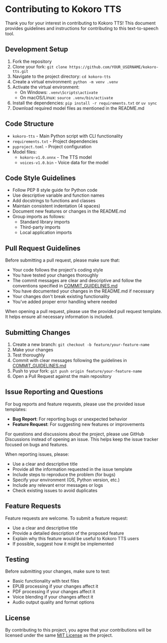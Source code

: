 # Contributing to Kokoro TTS

Thank you for your interest in contributing to Kokoro TTS! This document provides guidelines and instructions for contributing to this text-to-speech tool.

## Development Setup

1. Fork the repository
2. Clone your fork: `git clone https://github.com/YOUR_USERNAME/kokoro-tts.git`
3. Navigate to the project directory: `cd kokoro-tts`
4. Create a virtual environment: `python -m venv .venv`
5. Activate the virtual environment:
   - On Windows: `.venv\Scripts\activate`
   - On macOS/Linux: `source .venv/bin/activate`
6. Install the dependencies: `pip install -r requirements.txt` or `uv sync`
7. Download required model files as mentioned in the README.md

## Code Structure

- `kokoro-tts` - Main Python script with CLI functionality
- `requirements.txt` - Project dependencies
- `pyproject.toml` - Project configuration
- Model files:
  - `kokoro-v1.0.onnx` - The TTS model
  - `voices-v1.0.bin` - Voice data for the model

## Code Style Guidelines

- Follow PEP 8 style guide for Python code
- Use descriptive variable and function names
- Add docstrings to functions and classes
- Maintain consistent indentation (4 spaces)
- Document new features or changes in the README.md
- Group imports as follows:
  - Standard library imports
  - Third-party imports
  - Local application imports

## Pull Request Guidelines

Before submitting a pull request, please make sure that:

- Your code follows the project's coding style
- You have tested your changes thoroughly
- The commit messages are clear and descriptive and follow the conventions specified in [COMMIT_GUIDELINES.md](COMMIT_GUIDELINES.md)
- You have documented your changes in the README.md if necessary
- Your changes don't break existing functionality
- You've added proper error handling where needed

When opening a pull request, please use the provided pull request template. It helps ensure all necessary information is included.

## Submitting Changes

1. Create a new branch: `git checkout -b feature/your-feature-name`
2. Make your changes
3. Test thoroughly
4. Commit with clear messages following the guidelines in [COMMIT_GUIDELINES.md](COMMIT_GUIDELINES.md)
5. Push to your fork: `git push origin feature/your-feature-name`
6. Open a Pull Request against the main repository

## Issue Reporting and Questions

For bug reports and feature requests, please use the provided issue templates:
- **Bug Report**: For reporting bugs or unexpected behavior
- **Feature Request**: For suggesting new features or improvements

For questions and discussions about the project, please use GitHub Discussions instead of opening an issue. This helps keep the issue tracker focused on bugs and features.

When reporting issues, please:
- Use a clear and descriptive title
- Provide all the information requested in the issue template
- Include steps to reproduce the problem (for bugs)
- Specify your environment (OS, Python version, etc.)
- Include any relevant error messages or logs
- Check existing issues to avoid duplicates

## Feature Requests

Feature requests are welcome. To submit a feature request:

- Use a clear and descriptive title
- Provide a detailed description of the proposed feature
- Explain why this feature would be useful to Kokoro TTS users
- If possible, suggest how it might be implemented

## Testing

Before submitting your changes, make sure to test:

- Basic functionality with text files
- EPUB processing if your changes affect it
- PDF processing if your changes affect it
- Voice blending if your changes affect it
- Audio output quality and format options

## License

By contributing to this project, you agree that your contributions will be licensed under the same [MIT License](LICENSE) as the project. 